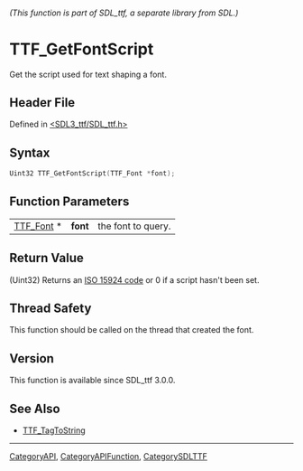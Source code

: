 ###### (This function is part of SDL_ttf, a separate library from SDL.)
# TTF_GetFontScript

Get the script used for text shaping a font.

## Header File

Defined in [<SDL3_ttf/SDL_ttf.h>](https://github.com/libsdl-org/SDL_ttf/blob/main/include/SDL3_ttf/SDL_ttf.h)

## Syntax

```c
Uint32 TTF_GetFontScript(TTF_Font *font);
```

## Function Parameters

|                        |          |                    |
| ---------------------- | -------- | ------------------ |
| [TTF_Font](TTF_Font) * | **font** | the font to query. |

## Return Value

(Uint32) Returns an
[ISO 15924 code](https://unicode.org/iso15924/iso15924-codes.html)
or 0 if a script hasn't been set.

## Thread Safety

This function should be called on the thread that created the font.

## Version

This function is available since SDL_ttf 3.0.0.

## See Also

- [TTF_TagToString](TTF_TagToString)

----
[CategoryAPI](CategoryAPI), [CategoryAPIFunction](CategoryAPIFunction), [CategorySDLTTF](CategorySDLTTF)

